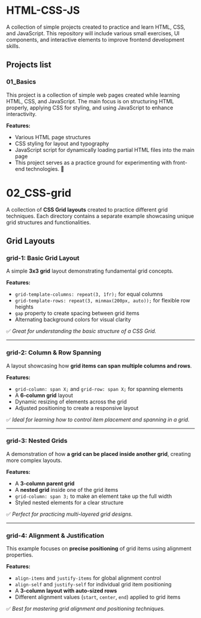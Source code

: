 # HTML-CSS-JS
A collection of simple projects created to practice and learn HTML, CSS, and JavaScript. This repository will include various small exercises, UI components, and interactive elements to improve frontend development skills.

## Projects list
### 01_Basics ###
This project is a collection of simple web pages created while learning HTML, CSS, and JavaScript. The main focus is on structuring HTML properly, applying CSS for styling, and using JavaScript to enhance interactivity.

**Features:**
- Various HTML page structures
- CSS styling for layout and typography
- JavaScript script for dynamically loading partial HTML files into the main page
- This project serves as a practice ground for experimenting with front-end technologies. 🚀

# 02_CSS-grid  
A collection of **CSS Grid layouts** created to practice different grid techniques. Each directory contains a separate example showcasing unique grid structures and functionalities.  

## Grid Layouts  

### **grid-1: Basic Grid Layout**  
A simple **3x3 grid** layout demonstrating fundamental grid concepts.  

**Features:**  
- `grid-template-columns: repeat(3, 1fr);` for equal columns  
- `grid-template-rows: repeat(3, minmax(200px, auto));` for flexible row heights  
- `gap` property to create spacing between grid items  
- Alternating background colors for visual clarity  

✅ *Great for understanding the basic structure of a CSS Grid.*  

---

### **grid-2: Column & Row Spanning**  
A layout showcasing how **grid items can span multiple columns and rows**.  

**Features:**  
- `grid-column: span X;` and `grid-row: span X;` for spanning elements  
- A **6-column grid** layout  
- Dynamic resizing of elements across the grid  
- Adjusted positioning to create a responsive layout  

✅ *Ideal for learning how to control item placement and spanning in a grid.*  

---

### **grid-3: Nested Grids**  
A demonstration of how **a grid can be placed inside another grid**, creating more complex layouts.  

**Features:**  
- A **3-column parent grid**  
- A **nested grid** inside one of the grid items  
- `grid-column: span 3;` to make an element take up the full width  
- Styled nested elements for a clear structure  

✅ *Perfect for practicing multi-layered grid designs.*  

---

### **grid-4: Alignment & Justification**  
This example focuses on **precise positioning** of grid items using alignment properties.  

**Features:**  
- `align-items` and `justify-items` for global alignment control  
- `align-self` and `justify-self` for individual grid item positioning  
- A **3-column layout with auto-sized rows**  
- Different alignment values (`start`, `center`, `end`) applied to grid items  

✅ *Best for mastering grid alignment and positioning techniques.*  

